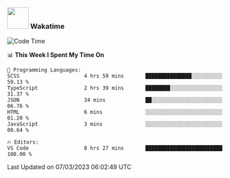 ### <img src="https://media.giphy.com/media/VgCDAzcKvsR6OM0uWg/giphy.gif" width="50"> Wakatime

  <!--START_SECTION:waka-->
![Code Time](http://img.shields.io/badge/Code%20Time-1%2C302%20hrs%2040%20mins-blue)

📊 **This Week I Spent My Time On** 

```text
💬 Programming Languages: 
SCSS                     4 hrs 59 mins       ███████████████░░░░░░░░░░   59.13 % 
TypeScript               2 hrs 39 mins       ████████░░░░░░░░░░░░░░░░░   31.37 % 
JSON                     34 mins             ██░░░░░░░░░░░░░░░░░░░░░░░   06.76 % 
HTML                     6 mins              ░░░░░░░░░░░░░░░░░░░░░░░░░   01.20 % 
JavaScript               3 mins              ░░░░░░░░░░░░░░░░░░░░░░░░░   00.64 % 

🔥 Editors: 
VS Code                  8 hrs 27 mins       █████████████████████████   100.00 % 
```


 Last Updated on 07/03/2023 06:02:49 UTC
<!--END_SECTION:waka-->

